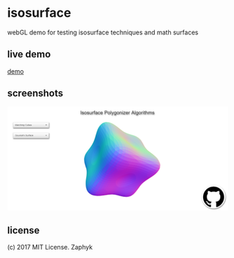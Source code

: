 # isosurface
webGL demo for testing isosurface techniques and math surfaces

## live demo

[demo](https://luaek.com/demos/isosurface)

## screenshots

![](img/shot0.png)

## license

(c) 2017 MIT License. Zaphyk
